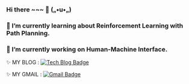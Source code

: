### Hi there ~~~ 👋 („•u•„)
### 🌱 I’m currently learning about Reinforcement Learning with Path Planning.
### 🔭 I’m currently working on Human-Machine Interface.


✨ MY BLOG : [![Tech Blog Badge](http://img.shields.io/badge/-Tech%20blog-black?style=for-the-badge&logo=github&link=https://rameon.github.io/)](https://rameon.github.io/)

✨ MY GMAIL : [![Gmail Badge](https://img.shields.io/badge/Gmail-d14836?style=for-the-badge&logo=Gmail&logoColor=white&link=mailto:Yirameon@gmail.com)](mailto:Yirameon@gmail.com)
	
<!--
**Rameon/Rameon** is a ✨ _special_ ✨ repository because its `README.md` (this file) appears on your GitHub profile.

Here are some ideas to get you started:

- 🔭 I’m currently working on ...
- 🌱 I’m currently learning ...
- 👯 I’m looking to collaborate on ...
- 🤔 I’m looking for help with ...
- 💬 Ask me about ...
- 📫 How to reach me: ...
- 😄 Pronouns: ...
- ⚡ Fun fact: ...
-->
